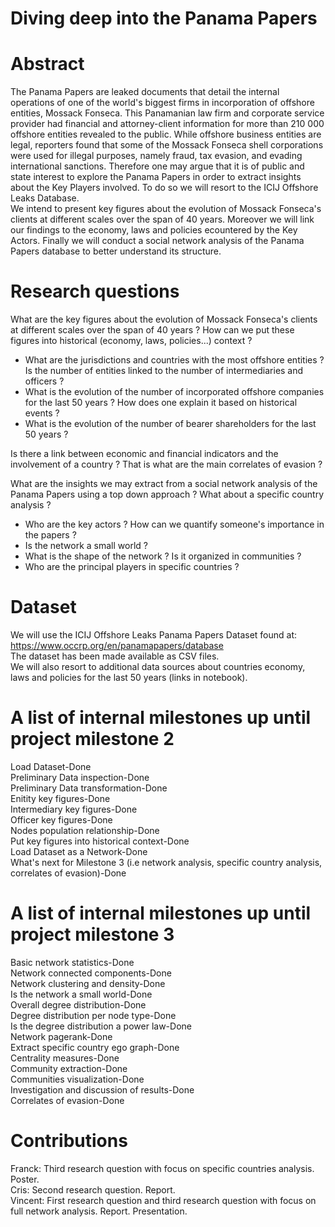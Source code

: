 # Diving deep into the Panama Papers

# Abstract
The Panama Papers are leaked documents that detail the internal operations of one of the world's biggest firms in incorporation of offshore entities, Mossack Fonseca. This Panamanian law firm and corporate service provider had financial and attorney-client information for more than 210 000 offshore entities revealed to the public. While offshore business entities are legal, reporters found that some of the Mossack Fonseca shell corporations were used for illegal purposes, namely fraud, tax evasion, and evading international sanctions.
Therefore one may argue that it is of public and state interest to explore the Panama Papers in order to extract insights about the Key Players involved. To do so we will resort to the ICIJ Offshore Leaks Database.  
We intend to present key figures about the evolution of Mossack Fonseca's clients at different scales over the span of 40 years. Moreover we will link our findings to the economy, laws and policies ecountered by the Key Actors. Finally we will conduct a social network analysis of the Panama Papers database to better understand its structure.

# Research questions
What are the key figures about the evolution of Mossack Fonseca's clients at different scales over the span of 40 years ? How can we put these figures into historical (economy, laws, policies...) context ?  
- What are the jurisdictions and countries with the most offshore entities ? Is the number of entities linked to the number of intermediaries and officers ?  
- What is the evolution of the number of incorporated offshore companies for the last 50 years ? How does one explain it based on historical events ?  
- What is the evolution of the number of bearer shareholders for the last 50 years ?  
  
Is there a link between economic and financial indicators and the involvement of a country ? That is what are the main correlates of evasion ?  
  
What are the insights we may extract from a social network analysis of the Panama Papers using a top down approach ? What about a specific country analysis ?    
- Who are the key actors ? How can we quantify someone's importance in the papers ?  
- Is the network a small world ?  
- What is the shape of the network ? Is it organized in communities ?  
- Who are the principal players in specific countries ?  
  
# Dataset
We will use the ICIJ Offshore Leaks Panama Papers Dataset found at: https://www.occrp.org/en/panamapapers/database  
The dataset has been made available as CSV files.  
We will also resort to additional data sources about countries economy, laws and policies for the last 50 years (links in notebook).

# A list of internal milestones up until project milestone 2

Load Dataset-Done  
Preliminary Data inspection-Done  
Preliminary Data transformation-Done  
Enitity key figures-Done  
Intermediary key figures-Done  
Officer key figures-Done  
Nodes population relationship-Done  
Put key figures into historical context-Done  
Load Dataset as a Network-Done    
What's next for Milestone 3 (i.e network analysis, specific country analysis, correlates of evasion)-Done

# A list of internal milestones up until project milestone 3
Basic network statistics-Done  
Network connected components-Done   
Network clustering and density-Done  
Is the network a small world-Done  
Overall degree distribution-Done  
Degree distribution per node type-Done  
Is the degree distribution a power law-Done  
Network pagerank-Done  
Extract specific country ego graph-Done  
Centrality measures-Done  
Community extraction-Done  
Communities visualization-Done  
Investigation and discussion of results-Done  
Correlates of evasion-Done

# Contributions
Franck: Third research question with focus on specific countries analysis. Poster.  
Cris: Second research question. Report.  
Vincent: First research question and third research question with focus on full network analysis. Report. Presentation.
